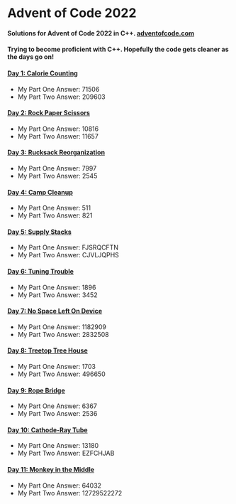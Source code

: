# Advent of Code 2022
#### Solutions for Advent of Code 2022 in C++. [adventofcode.com](https://adventofcode.com/)
#### Trying to become proficient with C++. Hopefully the code gets cleaner as the days go on!


#### [Day 1: Calorie Counting](day01/)
- My Part One Answer: 71506
- My Part Two Answer: 209603

#### [Day 2: Rock Paper Scissors](day02/)
- My Part One Answer: 10816
- My Part Two Answer: 11657

#### [Day 3: Rucksack Reorganization](day03/)
- My Part One Answer: 7997
- My Part Two Answer: 2545

#### [Day 4: Camp Cleanup](day04/)
- My Part One Answer: 511
- My Part Two Answer: 821

#### [Day 5: Supply Stacks](day05/)
- My Part One Answer: FJSRQCFTN
- My Part Two Answer: CJVLJQPHS

#### [Day 6: Tuning Trouble](day06/)
- My Part One Answer: 1896
- My Part Two Answer: 3452

#### [Day 7: No Space Left On Device](day07/)
- My Part One Answer: 1182909
- My Part Two Answer: 2832508

#### [Day 8: Treetop Tree House](day08/)
- My Part One Answer: 1703
- My Part Two Answer: 496650

#### [Day 9: Rope Bridge](day09/)
- My Part One Answer: 6367
- My Part Two Answer: 2536

#### [Day 10: Cathode-Ray Tube](day10/)
- My Part One Answer: 13180
- My Part Two Answer: EZFCHJAB

#### [Day 11: Monkey in the Middle](day11/)
- My Part One Answer: 64032
- My Part Two Answer: 12729522272

